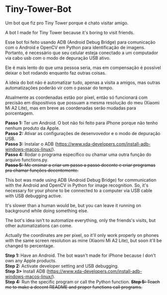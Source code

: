 # Tiny-Tower-Bot
Um bot que fiz pro Tiny Tower porque é chato visitar amigo.

A bot I made for Tiny Tower because it's boring to visit friends.

Esse bot foi feito usando ADB (Android Debug Bridge) para comunicação com o Android e OpenCV em Python para identificação de imagens. Portanto, é necessário que seu celular esteja conectado a um computador via cabo usb com o modo de depuração USB ativo.

Ele é mais lento do que uma pessoa seria, mas em compensação é possível deixar o bot rodando enquanto faz outras coisas.

A ideia do bot não é automatizar tudo, apenas a visita a amigos, mas outras automatizações poderão vir com o passar do tempo. 

Atualmente as coordenadas estão por pixel, então só funcionará com precisão em dispositivos que possuam a mesma resolução do meu (Xiaomi Mi A2 Lite), mas em breve as coordenadas serão mudadas para porcentagem.

<b>Passo 1:</b> Ter um Android. O bot não foi feito para iPhone porque não tenho nenhum produto da Apple.<br/>
<b>Passo 2:</b> Ativar as configurações de desenvovedor e o modo de depuração USB.<br/>
<b>Passo 3:</b> Instalar o ADB (https://www.xda-developers.com/install-adb-windows-macos-linux/).<br/>
<b>Passo 4:</b> Rodar o programa específico ou chamar uma outra função do arquivo functions.py.<br/>
<strike><b>Passo 5:</b> Me ensinar a criar um passo a passo decente e criar programas pra chamar funções decentemente.</strike><br/>


This bot was made using ADB (Android Debug Bridge) for communication with the Android and OpenCV in Python for image recognition. So, it's necessary for your phone to be connected to a computer via USB cable with USB debugging active.

It's slower than a human would be, but you can leave it running on background while doing something else.

The bot's idea isn't to automatize everything, only the friends's visits, but other automatizations can come.

Actually the coordinates are per pixel, so it'll only work properly on phones with the same screen resolution as mine (Xiaomi Mi A2 Lite), but soon it'll be changed to percentage.

<b>Step 1:</b> Have an Android. The bot wasn't made for iPhone because I don't own any Apple products.<br/>
<b>Step 2:</b> Activate developer setting and USB debugging.<br/>
<b>Step 3></b> Install ADB (https://www.xda-developers.com/install-adb-windows-macos-linux/).<br/>
<b>Step 4:</b> Run the specific program or call the Python function.</b>
<strike><b>Step 5:</b> Teach me to make a decent README and proper functions call programs.</strike><br/>
